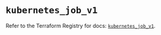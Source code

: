 # `kubernetes_job_v1`

Refer to the Terraform Registry for docs: [`kubernetes_job_v1`](https://registry.terraform.io/providers/hashicorp/kubernetes/2.36.0/docs/resources/job_v1).
